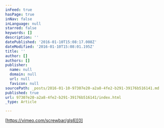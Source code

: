 ```yaml
---
inFeed: true
hasPage: true
inNav: false
inLanguage: null
starred: false
keywords: []
description: ''
datePublished: '2016-01-10T15:08:17.008Z'
dateModified: '2016-01-10T15:08:01.195Z'
title: ''
author: []
authors: []
publisher:
  name: null
  domain: null
  url: null
  favicon: null
sourcePath: _posts/2016-01-10-97307e20-a2a8-4fe2-b291-39176b516141.md
published: true
url: 97307e20-a2a8-4fe2-b291-39176b516141/index.html
_type: Article

---
```

[https://vimeo.com/screwbar/gls6][0]

[0]: https://vimeo.com/screwbar/gls6